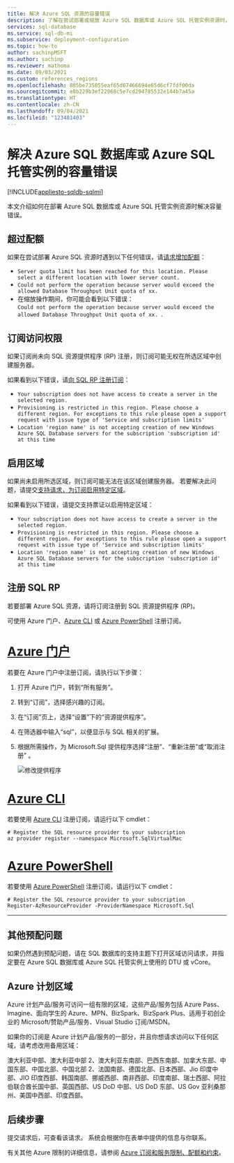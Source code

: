 ```yaml
---
title: 解决 Azure SQL 资源的容量错误
description: 了解在尝试部署或缩放 Azure SQL 数据库或 Azure SQL 托管实例资源时，如何解决可能出现的容量错误。
services: sql-database
ms.service: sql-db-mi
ms.subservice: deployment-configuration
ms.topic: how-to
author: sachinpMSFT
ms.author: sachinp
ms.reviewer: mathoma
ms.date: 09/03/2021
ms.custom: references_regions
ms.openlocfilehash: 885be735055eaf65d67466694e65d6cf7fdf00da
ms.sourcegitcommit: e8b229b3ef22068c5e7cd294785532e144b7a45a
ms.translationtype: HT
ms.contentlocale: zh-CN
ms.lasthandoff: 09/04/2021
ms.locfileid: "123481403"
---
```

# <a name="resolve-capacity-errors-with-azure-sql-database-or-azure-sql-managed-instance"></a>解决 Azure SQL 数据库或 Azure SQL 托管实例的容量错误
[!INCLUDE[appliesto-sqldb-sqlmi](includes/appliesto-sqldb-sqlmi.md)]

本文介绍如何在部署 Azure SQL 数据库或 Azure SQL 托管实例资源时解决容量错误。 

## <a name="exceeded-quota"></a>超过配额 

如果在尝试部署 Azure SQL 资源时遇到以下任何错误，请[请求增加配额](database/quota-increase-request.md)： 

- `Server quota limit has been reached for this location. Please select a different location with lower server count.`
- `Could not perform the operation because server would exceed the allowed Database Throughput Unit quota of xx.`
- 在缩放操作期间，你可能会看到以下错误：    
  `Could not perform the operation because server would exceed the allowed Database Throughput Unit quota of xx. `. 

## <a name="subscription-access"></a>订阅访问权限

如果订阅尚未向 SQL 资源提供程序 (RP) 注册，则订阅可能无权在所选区域中创建服务器。  

如果看到以下错误，请[向 SQL RP 注册订阅](#register-with-sql-rp)：
- `Your subscription does not have access to create a server in the selected region.`
- `Provisioning is restricted in this region. Please choose a different region. For exceptions to this rule please open a support request with issue type of 'Service and subscription limits' `
- `Location 'region name' is not accepting creation of new Windows Azure SQL Database servers for the subscription 'subscription id' at this time`


## <a name="enable-region"></a>启用区域 

如果尚未启用所选区域，则订阅可能无法在该区域创建服务器。 若要解决此问题，请提交[支持请求，为订阅启用特定区域](database/quota-increase-request.md#region)。 

如果看到以下错误，请提交支持票证以启用特定区域： 
- `Your subscription does not have access to create a server in the selected region.`
- `Provisioning is restricted in this region. Please choose a different region. For exceptions to this rule please open a support request with issue type of 'Service and subscription limits' `
- `Location 'region name' is not accepting creation of new Windows Azure SQL Database servers for the subscription 'subscription id' at this time`



## <a name="register-with-sql-rp"></a>注册 SQL RP

若要部署 Azure SQL 资源，请将订阅注册到 SQL 资源提供程序 (RP)。 

可使用 Azure 门户、[Azure CLI](/cli/azure/install-azure-cli) 或 [Azure PowerShell](/powershell/azure/install-az-ps) 注册订阅。 

# <a name="azure-portal"></a>[Azure 门户](#tab/portal)

若要在 Azure 门户中注册订阅，请执行以下步骤： 

1. 打开 Azure 门户，转到“所有服务”。
1. 转到“订阅”，选择感兴趣的订阅。
1. 在“订阅”页上，选择“设置”下的“资源提供程序”。
1. 在筛选器中输入“sql”，以便显示与 SQL 相关的扩展。
1. 根据所需操作，为 Microsoft.Sql 提供程序选择“注册”、“重新注册”或“取消注册”   。

   ![修改提供程序](./media/capacity-errors-troubleshoot/register-with-sql-rp.png)

# <a name="azure-cli"></a>[Azure CLI](#tab/bash)

若要使用 [Azure CLI](/cli/azure/install-azure-cli) 注册订阅，请运行以下 cmdlet：

```azurecli-interactive
# Register the SQL resource provider to your subscription 
az provider register --namespace Microsoft.SqlVirtualMac 
```

# <a name="azure-powershell"></a>[Azure PowerShell](#tab/powershell)

若要使用 [Azure PowerShell](/powershell/azure/install-az-ps) 注册订阅，请运行以下 cmdlet： 

```powershell-interactive
# Register the SQL resource provider to your subscription
Register-AzResourceProvider -ProviderNamespace Microsoft.Sql

```

---

## <a name="additional-provisioning-issues"></a>其他预配问题

如果仍然遇到预配问题，请在 SQL 数据库的支持主题下打开区域访问请求，并指定要在 Azure SQL 数据库或 Azure SQL 托管实例上使用的 DTU 或 vCore。 

## <a name="azure-program-regions"></a>Azure 计划区域 

Azure 计划产品/服务可访问一组有限的区域，这些产品/服务包括 Azure Pass、Imagine、面向学生的 Azure、MPN、BizSpark、BizSpark Plus、适用于初创企业的 Microsoft/赞助产品/服务、Visual Studio 订阅/MSDN。 

如果你的订阅是 Azure 计划产品/服务的一部分，并且你想请求访问以下任何区域，请考虑改用备用区域： 

澳大利亚中部、澳大利亚中部 2、澳大利亚东南部、巴西东南部、加拿大东部、中国东部、中国北部、中国北部 2、法国南部、德国北部、日本西部、Jio 印度中部、JIO 印度西部、韩国南部、挪威西部、南非西部、印度南部、瑞士西部、阿拉伯联合酋长国中部、英国西部、US DoD 中部、US DoD 东部、US Gov 亚利桑那州、美国中西部、印度西部。 

## <a name="next-steps"></a>后续步骤

提交请求后，可查看该请求。 系统会根据你在表单中提供的信息与你联系。

有关其他 Azure 限制的详细信息，请参阅 [Azure 订阅和服务限制、配额和约束](../azure-resource-manager/management/azure-subscription-service-limits.md)。
